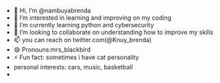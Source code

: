 - 👋 Hi, I’m @nambuyabrenda
- 👀 I’m interested in learning and improving on my coding
- 🌱 I’m currently learning python and cybersecurity
- 💞️ I’m looking to collaborate on understanding how to improve my skills 
- 📫 you can reach on twitter.com(@Knuy_brenda)
- 😄 Pronouns:mrs_blackbird
- ⚡ Fun fact: sometimes i have cat personality
- personal interests: cars, music, basketball
- 

<!---
nambuyabrenda/nambuyabrenda is a ✨ special ✨ repository because its `README.md` (this file) appears on your GitHub profile.
You can click the Preview link to take a look at your changes.
--->
